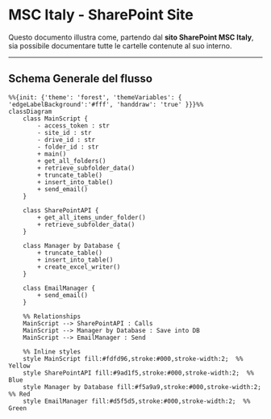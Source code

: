 # MSC Italy - SharePoint Site

Questo documento illustra come, partendo dal **sito SharePoint MSC Italy**, sia possibile documentare tutte le cartelle contenute al suo interno.

---

## Schema Generale del flusso

```mermaid
%%{init: {'theme': 'forest', 'themeVariables': { 'edgeLabelBackground':'#fff', 'handdraw': 'true' }}}%%
classDiagram
    class MainScript {
        - access_token : str
        - site_id : str
        - drive_id : str
        - folder_id : str
        + main()
        + get_all_folders()
        + retrieve_subfolder_data()
        + truncate_table()
        + insert_into_table()
        + send_email()
    }

    class SharePointAPI {
        + get_all_items_under_folder()
        + retrieve_subfolder_data()
    }

    class Manager by Database {
        + truncate_table()
        + insert_into_table()
        + create_excel_writer()
    }

    class EmailManager {
        + send_email()
    }

    %% Relationships
    MainScript --> SharePointAPI : Calls
    MainScript --> Manager by Database : Save into DB
    MainScript --> EmailManager : Send

    %% Inline styles
    style MainScript fill:#fdfd96,stroke:#000,stroke-width:2;  %% Yellow
    style SharePointAPI fill:#9ad1f5,stroke:#000,stroke-width:2;  %% Blue
    style Manager by Database fill:#f5a9a9,stroke:#000,stroke-width:2;  %% Red
    style EmailManager fill:#d5f5d5,stroke:#000,stroke-width:2;  %% Green


```